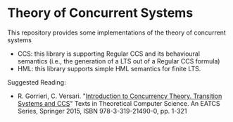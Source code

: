 # Theory of Concurrent Systems

This repository provides some implementations of the theory of concurrent systems

* CCS: this library is supporting Regular CCS and its behavioural semantics (i.e., the generation of a LTS out of a Regular CCS formula)
* HML: this library supports simple HML semantics for finite LTS.

Suggested Reading:

* R. Gorrieri, C. Versari. "[Introduction to Concurrency Theory. Transition Systems and CCS](https://link.springer.com/book/10.1007/978-3-319-21491-7)" Texts in Theoretical Computer Science. An EATCS Series, Springer 2015, ISBN 978-3-319-21490-0, pp. 1-321
